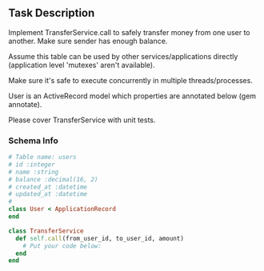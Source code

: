 ## Task Description
Implement TransferService.call to safely transfer money from one user to another. Make sure sender has enough balance.

Assume this table can be used by other services/applications directly (application level 'mutexes' aren't available).

Make sure it's safe to execute concurrently in multiple threads/processes.

User is an ActiveRecord model which properties are annotated below (gem annotate).

Please cover TransferService with unit tests.
### Schema Info
```ruby
# Table name: users
# id :integer
# name :string
# balance :decimal(16, 2)
# created_at :datetime
# updated_at :datetime
#
class User < ApplicationRecord
end

class TransferService
  def self.call(from_user_id, to_user_id, amount)
    # Put your code below:
  end
end
```
